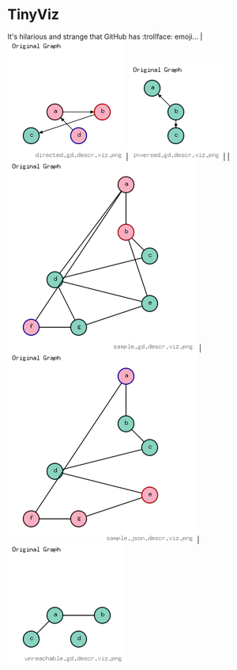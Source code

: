 # TinyViz
It's hilarious and strange that GitHub has :trollface: emoji...
|![Graph 1](/screenshots/directed.gd.descr.viz.png?raw=true)|![Graph 2](/screenshots/inversed.gd.descr.viz.png?raw=true)|
|![Graph 3](/screenshots/sample.gd.descr.viz.png?raw=true)  |![Graph 4](/screenshots/sample.json.descr.viz.png?raw=true)|
![Graph 5](/screenshots/unreachable.gd.descr.viz.png?raw=true)
